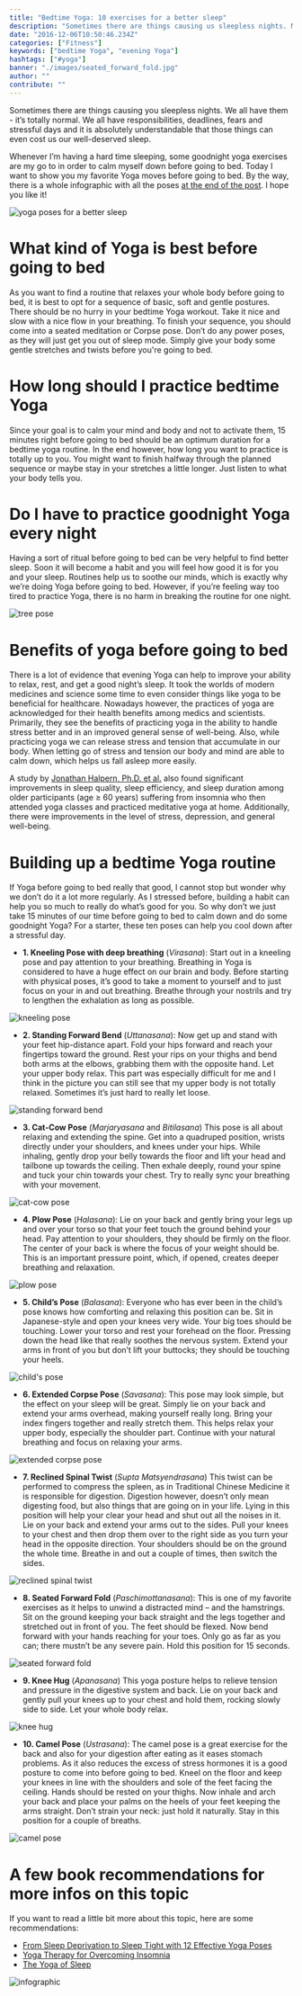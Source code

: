 ```yaml
---
title: "Bedtime Yoga: 10 exercises for a better sleep"
description: "Sometimes there are things causing us sleepless nights. Maybe it's stress, anxiety or just the moon. Bedtime Yoga might help you overcome insomnia and get you a good night's sleep. Try out these 10 yoga moves before going to bed."
date: "2016-12-06T10:50:46.234Z"
categories: ["Fitness"]
keywords: ["bedtime Yoga", "evening Yoga"]
hashtags: ["#yoga"]
banner: "./images/seated_forward_fold.jpg"
author: ""
contribute: ""
---
```


Sometimes there are things causing you sleepless nights. We all have them - it’s totally normal. We all have responsibilities, deadlines, fears and stressful days and it is absolutely understandable that those things can even cost us our well-deserved sleep.

Whenever I’m having a hard time sleeping, some goodnight yoga exercises are my go to in order to calm myself down before going to bed. Today I want to show you my favorite Yoga moves before going to bed. By the way, there is a whole infographic with all the poses [at the end of the post](#infographic). I hope you like it!

![yoga poses for a better sleep](./images/bedtime_yoga.jpg)

# What kind of Yoga is best before going to bed

As you want to find a routine that relaxes your whole body before going to bed, it is best to opt for a sequence of basic, soft and gentle postures. There should be no hurry in your bedtime Yoga workout. Take it nice and slow with a nice flow in your breathing. To finish your sequence, you should come into a seated meditation or Corpse pose. Don’t do any power poses, as they will just get you out of sleep mode. Simply give your body some gentle stretches and twists before you're going to bed.

# How long should I practice bedtime Yoga

Since your goal is to calm your mind and body and not to activate them, 15 minutes right before going to bed should be an optimum duration for a bedtime yoga routine. In the end however, how long you want to practice is totally up to you. You might want to finish halfway through the planned sequence or maybe stay in your stretches a little longer. Just listen to what your body tells you.

# Do I have to practice goodnight Yoga every night

Having a sort of ritual before going to bed can be very helpful to find better sleep. Soon it will become a habit and you will feel how good it is for you and your sleep. Routines help us to soothe our minds, which is exactly why we’re doing Yoga before going to bed. However, if you’re feeling way too tired to practice Yoga, there is no harm in breaking the routine for one night.

![tree pose](./images/the_tree.jpg)

# Benefits of yoga before going to bed

There is a lot of evidence that evening Yoga can help to improve your ability to relax, rest, and get a good night’s sleep. It took the worlds of modern medicines and science some time to even consider things like yoga to be beneficial for healthcare. Nowadays however, the practices of yoga are acknowledged for their health benefits among medics and scientists. Primarily, they see the benefits of practicing yoga in the ability to handle stress better and in an improved general sense of well-being. Also, while practicing yoga we can release stress and tension that accumulate in our body. When letting go of stress and tension our body and mind are able to calm down, which helps us fall asleep more easily.

A study by [Jonathan Halpern, Ph.D. et al.](https://www.ncbi.nlm.nih.gov/pubmed/24755569) also found significant improvements in sleep quality, sleep efficiency, and sleep duration among older participants (age ≥ 60 years) suffering from insomnia who then attended yoga classes and practiced meditative yoga at home. Additionally, there were improvements in the level of stress, depression, and general well-being.

# Building up a bedtime Yoga routine

If Yoga before going to bed really that good, I cannot stop but wonder why we don’t do it a lot more regularly. As I stressed before, building a habit can help you so much to really do what’s good for you. So why don’t we just take 15 minutes of our time before going to bed to calm down and do some goodnight Yoga? For a starter, these ten poses can help you cool down after a stressful day.

* **1. Kneeling Pose with deep breathing** (*Virasana*):
Start out in a kneeling pose and pay attention to your breathing. Breathing in Yoga is considered to have a huge effect on our brain and body. Before starting with physical poses, it’s good to take a moment to yourself and to just focus on your in and out breathing. Breathe through your nostrils and try to lengthen the exhalation as long as possible.

![kneeling pose](./images/kneeling_pose.jpg)

*  **2. Standing Forward Bend** (*Uttanasana*):
Now get up and stand with your feet hip-distance apart. Fold your hips forward and reach your fingertips toward the ground. Rest your rips on your thighs and bend both arms at the elbows, grabbing them with the opposite hand. Let your upper body relax. This part was especially difficult for me and I think in the picture you can still see that my upper body is not totally relaxed. Sometimes it’s just hard to really let loose.


![standing forward bend](./images/forward_bend.jpg)

*  **3. Cat-Cow Pose** (*Marjaryasana* and *Bitilasana*)
This pose is all about relaxing and extending the spine. Get into a quadruped position, wrists directly under your shoulders, and knees under your hips. While inhaling, gently drop your belly towards the floor and lift your head and tailbone up towards the ceiling. Then exhale deeply, round your spine and tuck your chin towards your chest. Try to really sync your breathing with your movement.

![cat-cow pose](./images/cat_cow_pose.jpg)

* **4. Plow Pose** (*Halasana*):
Lie on your back and gently bring your legs up and over your torso so that your feet touch the ground behind your head. Pay attention to your shoulders, they should be firmly on the floor. The center of your back is where the focus of your weight should be. This is an important pressure point, which, if opened, creates deeper breathing and relaxation.

![plow pose](./images/plow_pose.jpg)

* **5. Child’s Pose** (*Balasana*):
Everyone who has ever been in the child’s pose knows how comforting and relaxing this position can be. Sit in Japanese-style and open your knees very wide. Your big toes should be touching. Lower your torso and rest your forehead on the floor. Pressing down the head like that really soothes the nervous system. Extend your arms in front of you but don’t lift your buttocks; they should be touching your heels.

![child's pose](./images/childs_pose.jpg)

* **6. Extended Corpse Pose** (*Savasana*):
This pose may look simple, but the effect on your sleep will be great. Simply lie on your back and extend your arms overhead, making yourself really long. Bring your index fingers together and really stretch them. This helps relax your upper body, especially the shoulder part. Continue with your natural breathing and focus on relaxing your arms.

![extended corpse pose](./images/extended_corpse_pose.jpg)

* **7. Reclined Spinal Twist** (*Supta Matsyendrasana*)
This twist can be performed to compress the spleen, as in Traditional Chinese Medicine it is responsible for digestion. Digestion however, doesn’t only mean digesting food, but also things that are going on in your life. Lying in this position will help your clear your head and shut out all the noises in it.
Lie on your back and extend your arms out to the sides. Pull your knees to your chest and then drop them over to the right side as you turn your head in the opposite direction. Your shoulders should be on the ground the whole time. Breathe in and out a couple of times, then switch the sides.

![reclined spinal twist](./images/reclined_spinal_twist.jpg)

* **8. Seated Forward Fold** (*Paschimottanasana*):
This is one of my favorite exercises as it helps to unwind a distracted mind – and the hamstrings. Sit on the ground keeping your back straight and the legs together and stretched out in front of you. The feet should be flexed. Now bend forward with your hands reaching for your toes. Only go as far as you can; there mustn’t be any severe pain. Hold this position for 15 seconds.

![seated forward fold](./images/seated_forward_fold.jpg)

* **9. Knee Hug** (*Apanasana*)
This yoga posture helps to relieve tension and pressure in the digestive system and back. Lie on your back and gently pull your knees up to your chest and hold them, rocking slowly side to side. Let your whole body relax.

![knee hug](./images/knee_hug.jpg)

* **10. Camel Pose** (*Ustrasana*):
The camel pose is a great exercise for the back and also for your digestion after eating as it eases stomach problems. As it also reduces the excess of stress hormones it is a good posture to come into before going to bed.
Kneel on the floor and keep your knees in line with the shoulders and sole of the feet facing the ceiling. Hands should be rested on your thighs. Now inhale and arch your back and place your palms on the heels of your feet keeping the arms straight. Don’t strain your neck: just hold it naturally. Stay in this position for a couple of breaths.

![camel pose](./images/camel_pose.jpg)

# A few book recommendations for more infos on this topic

If you want to read a little bit more about this topic, here are some recommendations:

* [From Sleep Deprivation to Sleep Tight with 12 Effective Yoga Poses](https://www.amazon.com/Sleep-Deprivation-Tight-Effective-Poses/dp/1500392057/ref=sr_1_15?s=books&ie=UTF8&qid=1478355424&sr=1-15&keywords=yoga+insomnia)
* [Yoga Therapy for Overcoming Insomnia](https://www.amazon.com/Therapy-Overcoming-Insomnia-Peter-Houten/dp/1565891740/ref=sr_1_2?s=books&ie=UTF8&qid=1478355399&sr=1-2&keywords=yoga+insomnia)
* [The Yoga of Sleep](https://www.amazon.com/gp/product/159179918X/ref=as_li_qf_sp_asin_il_tl?ie=UTF8&tag=21moves-20&camp=1789&creative=9325&linkCode=as2&creativeASIN=159179918X&linkId=ccb60e323fedfad7b71e95c486f10f38)

![infographic](./images/Goodnight-Yoga-for-better-Sleep.jpg)



















